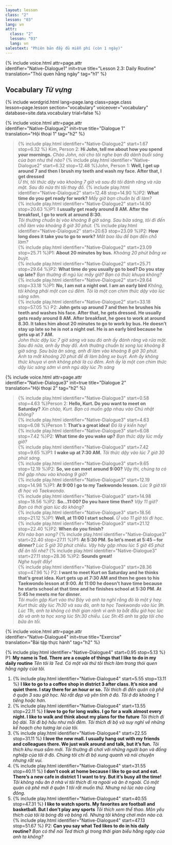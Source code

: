 ```yaml
---
layout: lesson
class: "2"
lesson: "03"
lang: vn
attr:
  class: "2"
  lesson: "03"
  lang: vn
salestext: "Phiên bản đầy đủ miễn phí (còn 1 ngày)"
---
```


{%  include voice.html attr=page.attr  
	identifier="Native-Dialogue1"  init=true
	title="Lesson 2.3: Daily Routine"        
	translation="Thói quen hằng ngày"
    tag="h1" %}


## Vocabulary *Từ vựng*

{% include wordgrid.html lang=page.lang
		class=page.class 
		lesson=page.lesson 
		section="vocabulary"
		voiceover="vocabulary"
		database=site.data.vocabulary 
		trial=false %}

{%  include voice.html attr=page.attr  
	identifier="Native-Dialogue2"  init=true
	title="Dialogue 1"        
	translation="Hội thoại 1"
    tag="h2" %}

> {% include play.html identifier="Native-Dialogue2" start=1.67 stop=6.32 %} Kim, Person 2: **Hi John, tell me about how you spend your mornings.**
*Chào John, nói cho tôi nghe bạn đã dành buổi sáng của bạn như thế nào?*
>  {% include play.html identifier="Native-Dialogue2" start=6.32 stop=12.48 %}John, Person 1: **Well, I get up around 7 and then I brush my teeth and wash my face. After that, I get dressed**   
*Ừ thì, tôi thức dậy vào khoảng 7 giờ và sau đó tôi đánh răng và rửa mặt. Sau đó nữa thì tôi thay đồ.*
>  {% include play.html identifier="Native-Dialogue2" start=12.48 stop=14.90 %}P2: **What time do you get ready for work?** 
*Mấy giờ bạn chuẩn bị đi làm?*  
>  {% include play.html identifier="Native-Dialogue2" start=14.90 stop=20.63 %}P1: **I usually get ready around 8 AM. After the breakfast, I go to work at around 8:30.**  
*Tôi thường chuẩn bị vào khoảng 8 giờ sáng. Sau bữa sáng, tôi đi đến chỗ làm vào khoảng 8 giờ 30 phút.* 
>  {% include play.html identifier="Native-Dialogue2" start=20.63 stop=23.09 %}P2: **How long does it take you to go to work?**
*Mất bao lâu để bạn đến chỗ làm?*   
>  {% include play.html identifier="Native-Dialogue2" start=23.09 stop=25.71 %}P1: **About 20 minutes by bus.**
*Khoảng 20 phút bằng xe buýt.*   
>  {% include play.html identifier="Native-Dialogue2" start=25.71 stop=29.64 %}P2: **What time do you usually go to bed? Do you stay up late?**
*Bạn thường đi ngủ lúc mấy giờ? Bạn có thức khuya không?*   
>  {% include play.html identifier="Native-Dialogue2" start=29.64 stop=33.18 %}P1: **No, I am not a night owl. I am an early bird**
*Không, tôi không phải một con cú đêm. Tôi là một con chim thức dậy vào lúc sáng sớm.*   
>  {% include play.html identifier="Native-Dialogue2" start=33.18 stop=57.05 %} P2: **John gets up around 7 and then he brushes his teeth and washes his face. After that, he gets dressed. He usually gets ready around 8 AM. After breakfast, he goes to work at around 8.30. It takes him about 20 minutes to go to work by bus. He doesn’t stay up late so he is not a night owl. He is an early bird because he gets up at 7 AM.**  
*John thức dậy lúc 7 giờ sáng và sau đó anh ấy đánh răng và rửa  mặt. Sau đó nữa, anh ấy thay đồ. Anh thường chuẩn bị xong lúc khoảng 8 giờ sáng. Sau bữa ăn sáng, anh đi làm vào khoảng 8 giờ 30 phút. Anh ta mất khoảng 20 phút để đi làm bằng xe buýt. Anh ấy không thức khuya vì anh không phải là cú đêm. Anh ấy là một con chim thức dậy lúc sáng sớm vì anh ngủ dậy lúc 7h sáng*

 
{%  include voice.html attr=page.attr  
	identifier="Native-Dialogue3"  init=true
	title="Dialogue 2"        
	translation="Hội thoại 2"
    tag="h2" %} 
 
> {% include play.html identifier="Native-Dialogue3" start=0.58 stop=4.63 %}Person 2: **Hello, Kurt. Do you want to meet on Saturday?**
*Xin chào, Kurt. Bạn có muốn gặp nhau vào Chủ nhật không?*  
> {% include play.html identifier="Native-Dialogue3" start=4.63 stop=6.08 %}Person 1: **That’s a great idea!**
*Đó là ý kiến hay!*   
> {% include play.html identifier="Native-Dialogue3" start=6.08 stop=7.42 %}P2: **What time do you wake up?**
*Bạn thức dậy lúc mấy giờ?*   
> {% include play.html identifier="Native-Dialogue3" start=7.42 stop=9.65 %}P1: **I wake up at 7:30 AM.**
*Tôi thức dậy vào lúc 7 giờ 30 phút sáng.*   
> {% include play.html identifier="Native-Dialogue3" start=9.65 stop=12.19 %}P2: **So, we can meet around 9:00?**
*Vậy thì, chúng ta có thể gặp nhau vào khoảng 9 giờ?*   
> {% include play.html identifier="Native-Dialogue3" start=12.19 stop=14.98 %}P1: **At 9:00 I go to my Taekwondo lesson.**
*Lúc 9 giờ tôi đi học võ Taekwondo.*   
> {% include play.html identifier="Native-Dialogue3" start=14.98 stop=18.56 %}P2: **So…11:00? Do you have time then?** 
*Vậy 11 giờ? Bạn có thời gian lúc đó không?*  
> {% include play.html identifier="Native-Dialogue3" start=18.56 stop=21.12 %}P1: **Well, at 11:00 I start school.** 
*Ừ vào 11 giờ tôi đi học.*  
> {% include play.html identifier="Native-Dialogue3" start=21.12 stop=22.40 %}P2: **When do you finish?**  
*Khi nào bạn xong?* 
> {% include play.html identifier="Native-Dialogue3" start=22.40 stop=27.11 %}P1: **At 5:30 PM. So let’s meet at 5:45 – for dinner?** 
*Lúc 5 giờ 30 phút chiều. Vậy hãy gặp nhau lúc 5 giờ 45 phút để ăn tối nhé?* 
> {% include play.html identifier="Native-Dialogue3" start=27.11 stop=28.36 %}P2: **Sounds great!**  
*Nghe tuyệt đấy!*     
>{% include play.html identifier="Native-Dialogue3" start=28.36 stop=47.96 %} P2: **I want to meet Kurt on Saturday and he thinks that’s great idea. Kurt gets up at 7:30 AM and then he goes to his Taekwondo lesson at 9:00. At 11:00 he doesn’t have time because he starts school at that time and he finishes school at 5:30 PM. At 5:45 he meets me for dinner.**    
*Tôi muốn gặp Kurt vào thứ Bảy và anh ta nghĩ rằng đó là một ý hay. Kurt thức dậy lúc 7h30 và sau đó, anh ta học Taekwondo vào lúc 9h. Lúc 11h, anh ta không có thời gian rảnh vì anh ta bắt đầu giờ học lúc đó và anh ta học xong lúc 5h:30 chiều. Lúc 5h:45 anh ta gặp tôi cho bữa ăn tối.*

{%  include voice.html attr=page.attr  
	identifier="Native-Dialogue4"  init=true
	title="Exercise"        
	translation="Bài tập thực hành"
    tag="h2" %} 

{% include play.html identifier="Native-Dialogue4" start=0.95 stop=5.13 %} P1: **My name is Ted. There are a couple of things that I like to do in my daily routine**
*Tên tôi là Ted. Có một vài thứ tôi thích làm trong thói quen hằng ngày của tôi.*
1. {% include play.html identifier="Native-Dialogue4" start=5.55 stop=13.11 %} **I like to go to a coffee shop in district 3 after class. It’s nice and quiet there. I stay there for an hour or so.**
*Tôi thích đi đến quán cà phê ở quận 3 sau giờ học. Nó rất đẹp và yên tĩnh ở đó. Tôi ở đó khoảng 1 tiếng hoặc hơn.*
2. {% include play.html identifier="Native-Dialogue4" start=13.55 stop=22.11 %} **I love to go for long walks. I go for a walk almost every night. I like to walk and think about my plans for the future**
*Tôi thích đi bộ dài. Tôi đi bộ hầu như mỗi đêm. Tôi thích đi bộ và suy nghĩ về những kế hoạch cho tương lai của tôi.*
3. {% include play.html identifier="Native-Dialogue4" start=22.55 stop=31.11 %} **I love the new mall. I usually hang out with my friends and colleagues there. We just walk around and talk, but it’s fun.**
*Tôi thích khu mua sắm mới. Tôi thường đi chơi với những người bạn và đồng nghiệp của tôi ở đó. Chúng tôi chỉ đi bộ xung quanh và nói chuyện nhưng rất vui.*
4. {% include play.html identifier="Native-Dialogue4" start=31.55 stop=40.11 %} **I don’t cook at home because I like to go out and eat. There’s a new cafe in district 1 I want to try. But it’s busy all the time!**
*Tôi không nấu ăn ở nhà vì tôi thích đi ra ngoài và ăn ở ngoài. Có một quán cà phê mới ở quận 1 tôi rất muốn thử. Nhưng nó lúc nào cũng đông.*
5. {% include play.html identifier="Native-Dialogue4" start=40.55 stop=47.31 %} **I like to watch sports. My favorites are football and basketball. But I don’t play any sports**
*Tôi thích xem thể thao. Môn yêu thích của tôi là bóng đá và bóng rổ. Nhưng tôi không chơi môn nào cả.*
{% include play.html identifier="Native-Dialogue4" start=47.13 stop=51.67 %} P2: **Can you say what Ted likes to do in his daily routine?**
*Bạn có thể nói Ted thích gì trong thời gian biểu hằng ngày của anh ta không?*
